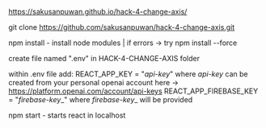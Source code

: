 https://sakusanpuwan.github.io/hack-4-change-axis/

git clone https://github.com/sakusanpuwan/hack-4-change-axis.git

npm install - install node modules | if errors -> try npm install --force

create file named ".env" in HACK-4-CHANGE-AXIS folder

within .env file add: 
REACT_APP_KEY = "_api-key_"  where _api-key_ can be created from your personal openai account here -> https://platform.openai.com/account/api-keys
REACT_APP_FIREBASE_KEY = "_firebase-key__" where _firebase-key__ will be provided

npm start - starts react in localhost
